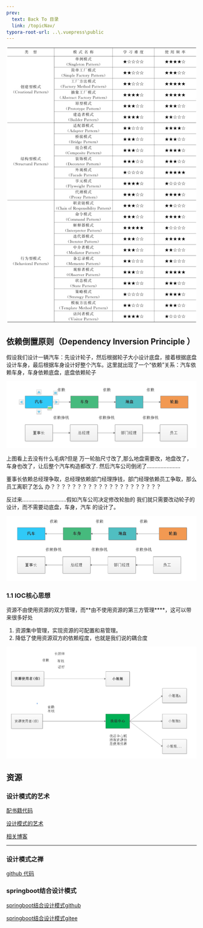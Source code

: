 ```yaml
---
prev:
  text: Back To 目录
  link: /topicNav/
typora-root-url: ..\.vuepress\public
---
```




![img](/images/designpattern/epub_41787798_7.png)



## 依赖倒置原则（Dependency Inversion Principle ）

假设我们设计一辆汽车：先设计轮子，然后根据轮子大小设计底盘，接着根据底盘设计车身，最后根据车身设计好整个汽车。这里就出现了一个“依赖”关系：汽车依赖车身，车身依赖底盘，底盘依赖轮子

<img src="/images/designpattern/image-20210328145143029.png" alt="image-20210328145143029" />

上图看上去没有什么毛病?但是 万一轮胎尺寸改了,那么地盘需要改，地盘改了，车身也改了，让后整个汽车构造都改了.
然后汽车公司倒闭了......................

董事长依赖总经理争取，总经理依赖部门经理挣钱，部门经理依赖员工争取，那么员工离职了怎么
办？？？？？？？？？？？？？？？？？？？？？

反过来.............................假如汽车公司决定修改轮胎的 我们就只需要改动轮子的设计，而不需要动底盘，车身，汽车
的设计了。

<img src="/images/designpattern/image-20210328145225638.png" alt="image-20210328145225638" />

### 1.1 IOC核心思想

资源不由使用资源的双方管理，而**由不使用资源的第三方管理****，这可以带来很多好处

1. 资源集中管理，实现资源的可配置和易管理。
2. 降低了使用资源双方的依赖程度，也就是我们说的耦合度

<img src="/images/designpattern/image-20210328145415502.png" alt="image-20210328145415502"  />





## 资源

### 设计模式的艺术

[配书籍代码](https://github.com/zzk123/design_patterns)

[设计模式的艺术](https://weread.qq.com/web/reader/c4032270727da196c40104ak16732dc0161679091c5aeb1)

[相关博客](https://zzk123.github.io/design/001_Preface.html#%E5%88%86%E7%B1%BB)

----------

### 设计模式之禅

[github 代码](https://github.com/nivance/DPModel)



### springboot结合设计模式

[springboot结合设计模式github](https://github.com/kobeyk/SpringBoot-DesignMode/tree/v0.1.2)

[springboot结合设计模式gitee](https://gitee.com/appleyk/SpringBoot-DesignMode/tree/v0.1.2/)
